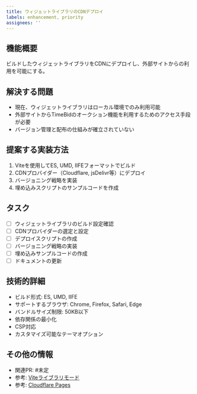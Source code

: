 ```yaml
---
title: ウィジェットライブラリのCDNデプロイ
labels: enhancement, priority
assignees: ''
---
```


## 機能概要
ビルドしたウィジェットライブラリをCDNにデプロイし、外部サイトからの利用を可能にする。

## 解決する問題
- 現在、ウィジェットライブラリはローカル環境でのみ利用可能
- 外部サイトからTimeBidのオークション機能を利用するためのアクセス手段が必要
- バージョン管理と配布の仕組みが確立されていない

## 提案する実装方法
1. Viteを使用してES, UMD, IIFEフォーマットでビルド
2. CDNプロバイダー（Cloudflare, jsDelivr等）にデプロイ
3. バージョニング戦略を実装
4. 埋め込みスクリプトのサンプルコードを作成

## タスク
- [ ] ウィジェットライブラリのビルド設定確認
- [ ] CDNプロバイダーの選定と設定
- [ ] デプロイスクリプトの作成
- [ ] バージョニング戦略の実装
- [ ] 埋め込みサンプルコードの作成
- [ ] ドキュメントの更新

## 技術的詳細
- ビルド形式: ES, UMD, IIFE
- サポートするブラウザ: Chrome, Firefox, Safari, Edge
- バンドルサイズ制限: 50KB以下
- 依存関係の最小化
- CSP対応
- カスタマイズ可能なテーマオプション

## その他の情報
- 関連PR: #未定
- 参考: [Viteライブラリモード](https://vitejs.dev/guide/build.html#library-mode)
- 参考: [Cloudflare Pages](https://pages.cloudflare.com/)
